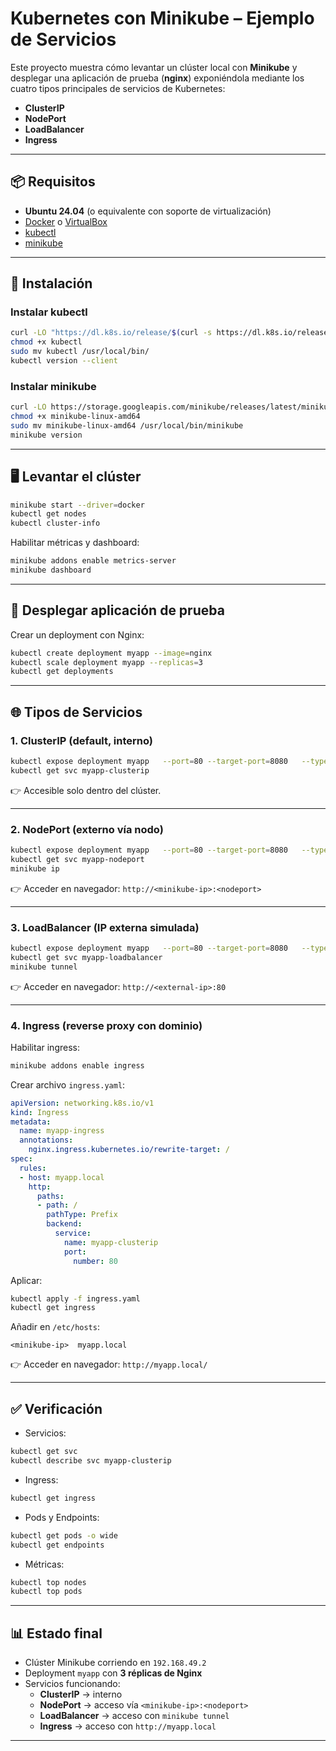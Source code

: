 # Kubernetes con Minikube – Ejemplo de Servicios

Este proyecto muestra cómo levantar un clúster local con **Minikube** y desplegar una aplicación de prueba (**nginx**) exponiéndola mediante los cuatro tipos principales de servicios de Kubernetes:  
- **ClusterIP**  
- **NodePort**  
- **LoadBalancer**  
- **Ingress**

---

## 📦 Requisitos

- **Ubuntu 24.04** (o equivalente con soporte de virtualización)  
- [Docker](https://docs.docker.com/get-docker/) o [VirtualBox](https://www.virtualbox.org/)  
- [kubectl](https://kubernetes.io/docs/tasks/tools/)  
- [minikube](https://minikube.sigs.k8s.io/docs/start/)  

---

## 🚀 Instalación

### Instalar kubectl
```bash
curl -LO "https://dl.k8s.io/release/$(curl -s https://dl.k8s.io/release/stable.txt)/bin/linux/amd64/kubectl"
chmod +x kubectl
sudo mv kubectl /usr/local/bin/
kubectl version --client
```

### Instalar minikube
```bash
curl -LO https://storage.googleapis.com/minikube/releases/latest/minikube-linux-amd64
chmod +x minikube-linux-amd64
sudo mv minikube-linux-amd64 /usr/local/bin/minikube
minikube version
```

---

## 🖥️ Levantar el clúster

```bash
minikube start --driver=docker
kubectl get nodes
kubectl cluster-info
```

Habilitar métricas y dashboard:
```bash
minikube addons enable metrics-server
minikube dashboard
```

---

## 📌 Desplegar aplicación de prueba

Crear un deployment con Nginx:
```bash
kubectl create deployment myapp --image=nginx
kubectl scale deployment myapp --replicas=3
kubectl get deployments
```

---

## 🌐 Tipos de Servicios

### 1. ClusterIP (default, interno)
```bash
kubectl expose deployment myapp   --port=80 --target-port=8080   --type=ClusterIP --name=myapp-clusterip
kubectl get svc myapp-clusterip
```
👉 Accesible solo dentro del clúster.

---

### 2. NodePort (externo vía nodo)
```bash
kubectl expose deployment myapp   --port=80 --target-port=8080   --type=NodePort --name=myapp-nodeport
kubectl get svc myapp-nodeport
minikube ip
```
👉 Acceder en navegador: `http://<minikube-ip>:<nodeport>`

---

### 3. LoadBalancer (IP externa simulada)
```bash
kubectl expose deployment myapp   --port=80 --target-port=8080   --type=LoadBalancer --name=myapp-loadbalancer
kubectl get svc myapp-loadbalancer
minikube tunnel
```
👉 Acceder en navegador: `http://<external-ip>:80`

---

### 4. Ingress (reverse proxy con dominio)
Habilitar ingress:
```bash
minikube addons enable ingress
```

Crear archivo `ingress.yaml`:
```yaml
apiVersion: networking.k8s.io/v1
kind: Ingress
metadata:
  name: myapp-ingress
  annotations:
    nginx.ingress.kubernetes.io/rewrite-target: /
spec:
  rules:
  - host: myapp.local
    http:
      paths:
      - path: /
        pathType: Prefix
        backend:
          service:
            name: myapp-clusterip
            port:
              number: 80
```

Aplicar:
```bash
kubectl apply -f ingress.yaml
kubectl get ingress
```

Añadir en `/etc/hosts`:
```
<minikube-ip>  myapp.local
```

👉 Acceder en navegador: `http://myapp.local/`

---

## ✅ Verificación

- Servicios:
```bash
kubectl get svc
kubectl describe svc myapp-clusterip
```

- Ingress:
```bash
kubectl get ingress
```

- Pods y Endpoints:
```bash
kubectl get pods -o wide
kubectl get endpoints
```

- Métricas:
```bash
kubectl top nodes
kubectl top pods
```

---

## 📊 Estado final

- Clúster Minikube corriendo en `192.168.49.2`  
- Deployment `myapp` con **3 réplicas de Nginx**  
- Servicios funcionando:  
  - **ClusterIP** → interno  
  - **NodePort** → acceso vía `<minikube-ip>:<nodeport>`  
  - **LoadBalancer** → acceso con `minikube tunnel`  
  - **Ingress** → acceso con `http://myapp.local`  

---
